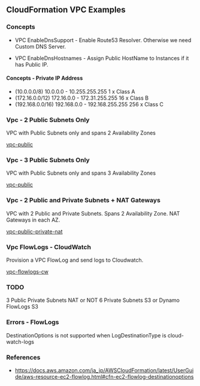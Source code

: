 
## CloudFormation VPC Examples

### Concepts

- VPC EnableDnsSupport - Enable Route53 Resolver. Otherwise we need Custom DNS Server.

- VPC EnableDnsHostnames - Assign Public HostName to Instances if it has Public IP.

#### Concepts - Private IP Address
  
  - (10.0.0.0/8) 10.0.0.0 - 10.255.255.255 1 x Class A
  - (172.16.0.0/12) 172.16.0.0 - 172.31.255.255  16 x Class B
  - (192.168.0.0/16) 192.168.0.0 - 192.168.255.255 256 x Class C

### Vpc - 2 Public Subnets Only

VPC with Public Subnets only and spans 2 Availability Zones

[vpc-public](vpc-public.yaml)

### Vpc - 3 Public Subnets Only

VPC with Public Subnets only and spans 3 Availability Zones

[vpc-public](3az/vpc-public.yaml)

### Vpc - 2 Public and Private Subnets + NAT Gateways

VPC with 2 Public and Private Subnets. Spans 2 Availability Zone. NAT Gateways in each AZ.

[vpc-public-private-nat](vpc-public-private-nat.yaml)

### Vpc FlowLogs - CloudWatch

Provision a VPC FlowLog and send logs to Cloudwatch.

[vpc-flowlogs-cw](vpc-flowlogs-cw.yaml)

### TODO
3 Public Private Subnets
NAT or NOT
6 Private Subnets
S3 or Dynamo
FlowLogs S3

### Errors - FlowLogs

DestinationOptions is not supported when LogDestinationType is cloud-watch-logs


### References

- https://docs.aws.amazon.com/ja_jp/AWSCloudFormation/latest/UserGuide/aws-resource-ec2-flowlog.html#cfn-ec2-flowlog-destinationoptions
